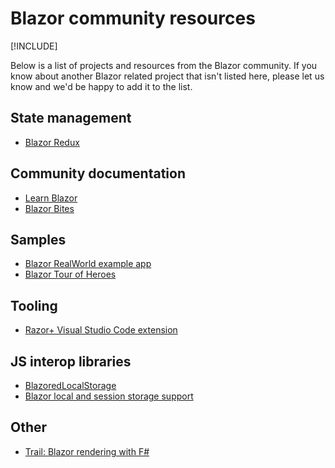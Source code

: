 # Blazor community resources

[!INCLUDE[](~/includes/blazor-preview-notice.md)]

Below is a list of projects and resources from the Blazor community. If you know about another Blazor related project that isn't listed here, please let us know and we'd be happy to add it to the list.

## State management
* [Blazor Redux](https://github.com/torhovland/blazor-redux)

## Community documentation
* [Learn Blazor](https://learn-blazor.com/)
* [Blazor Bites](https://codedaze.io/tag/blazor-bites/)

## Samples
* [Blazor RealWorld example app](https://github.com/torhovland/blazor-realworld-example-app)
* [Blazor Tour of Heroes](https://github.com/lohithgn/blazor-tour-of-heroes)

## Tooling
* [Razor+ Visual Studio Code extension](https://marketplace.visualstudio.com/items?itemName=austincummings.razor-plus)

## JS interop libraries
* [BlazoredLocalStorage](https://github.com/chrissainty/BlazoredLocalStorage)
* [Blazor local and session storage support](https://github.com/cloudcrate/BlazorStorage)

## Other
* [Trail: Blazor rendering with F#](https://github.com/panesofglass/trail)
